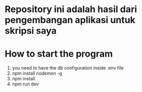 # Repository ini adalah hasil dari pengembangan aplikasi untuk skripsi saya

# How to start the program
1. you need to have the db configuration inside .env file
2. npm install nodemon -g
3. npm install
4. npm run dev
